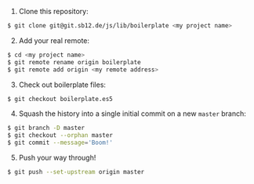 1) Clone this repository:

```sh
$ git clone git@git.sb12.de/js/lib/boilerplate <my project name>
```


2) Add your real remote:

```sh
$ cd <my project name>
$ git remote rename origin boilerplate
$ git remote add origin <my remote address>
```


3) Check out boilerplate files:

```sh
$ git checkout boilerplate.es5
```


4) Squash the history into a single initial commit on a new `master` branch:

```sh
$ git branch -D master
$ git checkout --orphan master
$ git commit --message='Boom!'
```


5) Push your way through!

```sh
$ git push --set-upstream origin master
```
